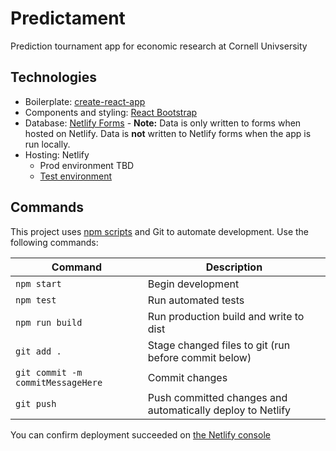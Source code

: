 # Predictament

Prediction tournament app for economic research at Cornell Univsersity

## Technologies

* Boilerplate: [create-react-app](https://github.com/facebookincubator/create-react-app)
* Components and styling: [React Bootstrap](https://react-bootstrap.github.io)
* Database: [Netlify Forms](https://app.netlify.com/sites/predictament-dev/forms) - **Note:** Data is only written to forms when hosted on Netlify. Data is **not** written to Netlify forms when the app is run locally.
* Hosting: Netlify
  * Prod environment TBD
  * [Test environment](https://predictament-dev.netlify.com/)

## Commands

This project uses [npm scripts](https://www.pluralsight.com/courses/npm-build-tool-introduction) and Git to automate development. Use the following commands:

| Command                           | Description                                                |
| --------------------------------- | ---------------------------------------------------------- |
| `npm start`                       | Begin development                                          |
| `npm test`                        | Run automated tests                                        |
| `npm run build`                   | Run production build and write to dist                     |
| `git add .`                       | Stage changed files to git (run before commit below)       |
| `git commit -m commitMessageHere` | Commit changes                                             |
| `git push`                        | Push committed changes and automatically deploy to Netlify |

You can confirm deployment succeeded on [the Netlify console](https://app.netlify.com/sites/predictament-dev/deploys)
